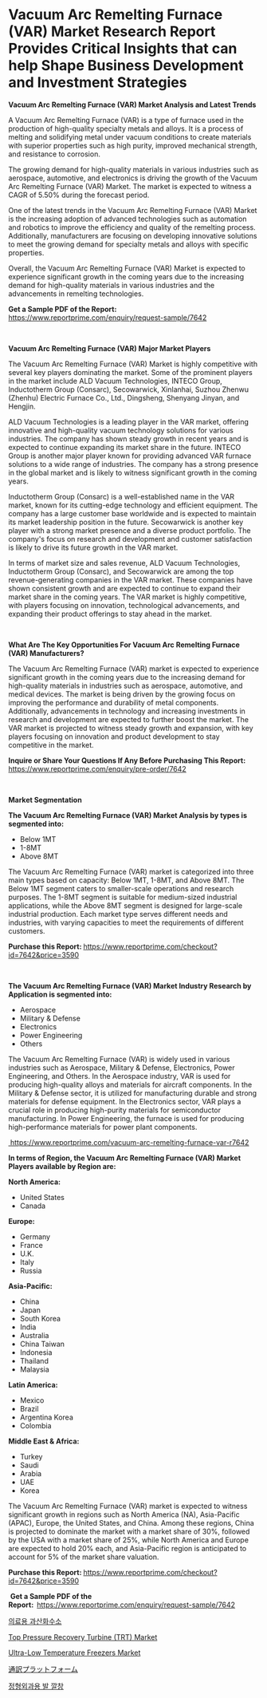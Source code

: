 <p><h1>Vacuum Arc Remelting Furnace (VAR) Market Research Report Provides Critical Insights that can help Shape Business Development and Investment Strategies</h1></p><p><strong>Vacuum Arc Remelting Furnace (VAR) Market Analysis and Latest Trends</strong></p>
<p><p>A Vacuum Arc Remelting Furnace (VAR) is a type of furnace used in the production of high-quality specialty metals and alloys. It is a process of melting and solidifying metal under vacuum conditions to create materials with superior properties such as high purity, improved mechanical strength, and resistance to corrosion.</p><p>The growing demand for high-quality materials in various industries such as aerospace, automotive, and electronics is driving the growth of the Vacuum Arc Remelting Furnace (VAR) Market. The market is expected to witness a CAGR of 5.50% during the forecast period.</p><p>One of the latest trends in the Vacuum Arc Remelting Furnace (VAR) Market is the increasing adoption of advanced technologies such as automation and robotics to improve the efficiency and quality of the remelting process. Additionally, manufacturers are focusing on developing innovative solutions to meet the growing demand for specialty metals and alloys with specific properties.</p><p>Overall, the Vacuum Arc Remelting Furnace (VAR) Market is expected to experience significant growth in the coming years due to the increasing demand for high-quality materials in various industries and the advancements in remelting technologies.</p></p>
<p><strong>Get a Sample PDF of the Report:&nbsp;</strong> <a href="https://www.reportprime.com/enquiry/request-sample/7642">https://www.reportprime.com/enquiry/request-sample/7642</a></p>
<p>&nbsp;</p>
<p><strong>Vacuum Arc Remelting Furnace (VAR) Major Market Players</strong></p>
<p><p>The Vacuum Arc Remelting Furnace (VAR) Market is highly competitive with several key players dominating the market. Some of the prominent players in the market include ALD Vacuum Technologies, INTECO Group, Inductotherm Group (Consarc), Secowarwick, Xinlanhai, Suzhou Zhenwu (Zhenhu) Electric Furnace Co., Ltd., Dingsheng, Shenyang Jinyan, and Hengjin.</p><p>ALD Vacuum Technologies is a leading player in the VAR market, offering innovative and high-quality vacuum technology solutions for various industries. The company has shown steady growth in recent years and is expected to continue expanding its market share in the future. INTECO Group is another major player known for providing advanced VAR furnace solutions to a wide range of industries. The company has a strong presence in the global market and is likely to witness significant growth in the coming years.</p><p>Inductotherm Group (Consarc) is a well-established name in the VAR market, known for its cutting-edge technology and efficient equipment. The company has a large customer base worldwide and is expected to maintain its market leadership position in the future. Secowarwick is another key player with a strong market presence and a diverse product portfolio. The company's focus on research and development and customer satisfaction is likely to drive its future growth in the VAR market.</p><p>In terms of market size and sales revenue, ALD Vacuum Technologies, Inductotherm Group (Consarc), and Secowarwick are among the top revenue-generating companies in the VAR market. These companies have shown consistent growth and are expected to continue to expand their market share in the coming years. The VAR market is highly competitive, with players focusing on innovation, technological advancements, and expanding their product offerings to stay ahead in the market.</p></p>
<p>&nbsp;</p>
<p><strong>What Are The Key Opportunities For Vacuum Arc Remelting Furnace (VAR) Manufacturers?</strong></p>
<p><p>The Vacuum Arc Remelting Furnace (VAR) market is expected to experience significant growth in the coming years due to the increasing demand for high-quality materials in industries such as aerospace, automotive, and medical devices. The market is being driven by the growing focus on improving the performance and durability of metal components. Additionally, advancements in technology and increasing investments in research and development are expected to further boost the market. The VAR market is projected to witness steady growth and expansion, with key players focusing on innovation and product development to stay competitive in the market.</p></p>
<p><strong>Inquire or Share Your Questions If Any Before Purchasing This Report:</strong> <a href="https://www.reportprime.com/enquiry/pre-order/7642">https://www.reportprime.com/enquiry/pre-order/7642</a></p>
<p>&nbsp;</p>
<p><strong>Market Segmentation</strong></p>
<p><strong>The Vacuum Arc Remelting Furnace (VAR) Market Analysis by types is segmented into:</strong></p>
<p><ul><li>Below 1MT</li><li>1-8MT</li><li>Above 8MT</li></ul></p>
<p><p>The Vacuum Arc Remelting Furnace (VAR) market is categorized into three main types based on capacity: Below 1MT, 1-8MT, and Above 8MT. The Below 1MT segment caters to smaller-scale operations and research purposes. The 1-8MT segment is suitable for medium-sized industrial applications, while the Above 8MT segment is designed for large-scale industrial production. Each market type serves different needs and industries, with varying capacities to meet the requirements of different customers.</p></p>
<p><strong>Purchase this Report:&nbsp;</strong><a href="https://www.reportprime.com/checkout?id=7642&price=3590">https://www.reportprime.com/checkout?id=7642&price=3590</a></p>
<p>&nbsp;</p>
<p><strong>The Vacuum Arc Remelting Furnace (VAR) Market Industry Research by Application is segmented into:</strong></p>
<p><ul><li>Aerospace</li><li>Military & Defense</li><li>Electronics</li><li>Power Engineering</li><li>Others</li></ul></p>
<p><p>The Vacuum Arc Remelting Furnace (VAR) is widely used in various industries such as Aerospace, Military & Defense, Electronics, Power Engineering, and Others. In the Aerospace industry, VAR is used for producing high-quality alloys and materials for aircraft components. In the Military & Defense sector, it is utilized for manufacturing durable and strong materials for defense equipment. In the Electronics sector, VAR plays a crucial role in producing high-purity materials for semiconductor manufacturing. In Power Engineering, the furnace is used for producing high-performance materials for power plant components.</p></p>
<p><a href="https://www.reportprime.com/vacuum-arc-remelting-furnace-var-r7642">&nbsp;https://www.reportprime.com/vacuum-arc-remelting-furnace-var-r7642</a></p>
<p><strong>In terms of Region, the Vacuum Arc Remelting Furnace (VAR) Market Players available by Region are:</strong></p>
<p>
    <p> <strong> North America: </strong>
        <ul>
            <li>United States</li>
            <li>Canada</li>
        </ul>
        </p> 
    <p> <strong> Europe: </strong>
        <ul>
            <li>Germany</li>
            <li>France</li>
            <li>U.K.</li>
            <li>Italy</li>
            <li>Russia</li>
        </ul>
        </p> 
    <p> <strong> Asia-Pacific: </strong>
        <ul>
            <li>China</li>
            <li>Japan</li>
            <li>South Korea</li>
            <li>India</li>
            <li>Australia</li>
            <li>China Taiwan</li>
            <li>Indonesia</li>
            <li>Thailand</li>
            <li>Malaysia</li>
        </ul>
        </p> 
    <p> <strong> Latin America: </strong>
        <ul>
            <li>Mexico</li>
            <li>Brazil</li>
            <li>Argentina Korea</li>
            <li>Colombia</li>
        </ul>
        </p> 
    <p> <strong> Middle East & Africa: </strong>
        <ul>
            <li>Turkey</li>
            <li>Saudi</li>
            <li>Arabia</li>
            <li>UAE</li>
            <li>Korea</li>
        </ul>
    </p>
    </p>
<p><p>The Vacuum Arc Remelting Furnace (VAR) market is expected to witness significant growth in regions such as North America (NA), Asia-Pacific (APAC), Europe, the United States, and China. Among these regions, China is projected to dominate the market with a market share of 30%, followed by the USA with a market share of 25%, while North America and Europe are expected to hold 20% each, and Asia-Pacific region is anticipated to account for 5% of the market share valuation.</p></p>
<p><strong>Purchase this Report: </strong><a href="https://www.reportprime.com/checkout?id=7642&price=3590">https://www.reportprime.com/checkout?id=7642&price=3590</a></p>
<p>&nbsp;<strong>Get a Sample PDF of the Report:&nbsp;&nbsp;</strong><a href="https://www.reportprime.com/enquiry/request-sample/7642">https://www.reportprime.com/enquiry/request-sample/7642</a></p>
<p><strong></strong></p>
<p><p><a href="https://github.com/valroy852/Market-Research-Report-List-1/blob/main/622477272339.md">의료용 과산화수소</a></p><p><a href="https://github.com/wusalecollins540tpqoz/Market-Research-Report-List-2/blob/main/top-pressure-recovery-turbine-trt-market.md">Top Pressure Recovery Turbine (TRT) Market</a></p><p><a href="https://github.com/kathiaseamanalvaradovlprc2h/Market-Research-Report-List-2/blob/main/ultra-low-temperature-freezers-market.md">Ultra-Low Temperature Freezers Market</a></p><p><a href="https://medium.com/@saigekulas/%E8%A7%A3%E9%87%88%E3%83%97%E3%83%A9%E3%83%83%E3%83%88%E3%83%95%E3%82%A9%E3%83%BC%E3%83%A0%E5%B8%82%E5%A0%B4%E3%81%AE%E8%A6%8F%E6%A8%A1-cagr-%E3%83%88%E3%83%AC%E3%83%B3%E3%83%89-2024-2030-234c4d9656a5">通訳プラットフォーム</a></p><p><a href="https://medium.com/@kellylyncyh543964/%EC%A0%95%ED%98%95%EC%99%B8%EA%B3%BC-%ED%92%8B%EC%9D%B8%EC%86%94-%EC%8B%9C%EC%9E%A5-%EB%B6%84%EC%84%9D-%EB%B0%8F-%ED%81%AC%EA%B8%B0-%EC%98%88%EC%B8%A1%EC%9D%80-2024%EB%85%84%EB%B6%80%ED%84%B0-2031%EB%85%84%EA%B9%8C%EC%A7%80%EC%9D%98-%EA%B8%B0%EA%B0%84%EC%9D%84-%EB%8C%80%EC%83%81%EC%9C%BC%EB%A1%9C-%ED%95%A9%EB%8B%88%EB%8B%A4-e00997ac22ef">정형외과용 발 깔창</a></p></p>